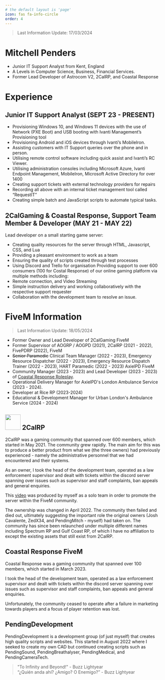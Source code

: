 ```yaml
---
# the default layout is 'page'
icon: fas fa-info-circle
order: 4
---
```


> Last Information Update: 17/03/2024

# Mitchell Penders

- Junior IT Support Analyst from Kent, England
- A Levels in Computer Science, Business, Financial Services.
- Former Lead Developer of Astrocom V2, 2CalRP, and Coastal Response

# Experience
## Junior IT Support Analyst (SEPT 23 - PRESENT)
- Provisioning Windows 10, and Windows 11 devices with the use of Network (PXE Boot) and USB booting with Ivanti Management’s Provisioning tool
- Provisioning Android and iOS devices through Ivanti’s MobileIron.
- Assisting customers with IT Support queries over the phone and in person.
- Utilising remote control software including quick assist and Ivanti’s RC Viewer.
- Utilising administration consoles including Microsoft Azure, Ivanti Endpoint Management, MobileIron, Microsoft Active Directory for over 1400
- Creating support tickets with external technology providers for repairs
- Recording all above with an internal ticket management tool called “RequestIT”
- Creating simple batch and JavaScript scripts to automate typical tasks.

## 2CalGaming & Coastal Response, Support Team Member & Developer (MAY 21 - MAY 22)
Lead developer on a small starting game server:
- Creating quality resources for the server through HTML, Javascript, CSS, and Lua
- Providing a pleasant environment to work as a team
- Ensuring the quality of scripts created through test processes
- Using Discord and Trello for organisation
Providing support to over 600 consumers (100 for Costal Response) of our online gaming platform via multiple methods including:
- Remote connection, and Video Streaming
- Simple instruction delivery and working collaboratively with the respective support requester
- Collaboration with the development team to resolve an issue.

# FiveM Information

> Last Information Update: 18/05/2024
- Former Owner and Lead Developer of 2CalGaming FiveM
- Former Supervisor of AOGRP / AOGPD (2021), 2CalRP (2021 - 2022), FivePDRP (2022), FiveM
- ~~Senior Paramedic~~ Clinical Team Manager (2022 - 2023), Emergency Resource Dispatcher (2022 - 2023), Emergency Resource Dispatch Trainer (2022 - 2023), HART Paramedic (2022 - 2023) AxielPD FiveM
- Community Manager (2023 - 2023) and Lead Developer (2023 - 2023) of [Coastal Response Roleplay](https://discord.gg/KA6WzcED62).
- Operational Delivery Manager for AxielPD's London Ambulance Service (2023 - 2024).
- Developer at Rice RP (2023-2024)
- Educational & Development Manager for Urban London's Ambulance Service (2024 - 2024)

## <a href="https://www.youtube.com/watch?v=59yGjJ0FScg" target="_blank" alt=""><img src="https://i.imgur.com/t8q2dQU.png" width="50"></a> 2CalRP

2CalRP was a gaming community that spanned over 600 members, which started in May 2021. The community grew rapidly. The main aim for this was to produce a better product from what we (the three owners) had previously experienced - namely the administrative personnel that we had encountered and their systems.

As an owner, I took the head of the development team, operated as a law enforcement supervisor and dealt with tickets within the discord server spanning over issues such as supervisor and staff complaints, ban appeals and general enquiries.

This [video](https://www.youtube.com/watch?v=59yGjJ0FScg) was produced by myself as a solo team in order to promote the server within the FiveM community.

The ownership was changed in April 2022. The community then failed and died out, ultimately suggesting the important role the original owners (Josh Cavalente, ZedX34, and PendingMitch - myself) had taken on. The community has since been relaunched under multiple different names including Spectrum RP and Gulf Coast RP, of which I have no affiliation to except the existing assets that still exist from 2CalRP.

## Coastal Response FiveM

Coastal Response was a gaming community that spanned over 100 members, which started in March 2023.

I took the head of the development team, operated as a law enforcement supervisor and dealt with tickets within the discord server spanning over issues such as supervisor and staff complaints, ban appeals and general enquiries.

Unfortunately, the community ceased to operate after a failure in marketing towards players and a focus of player retention was lost.

## PendingDevelopment

PendingDevelopment is a development group (of just myself) that creates high quality scripts and websites. This started in August 2022 where I seeked to create my own CAD but continued creating scripts such as PendingSound, PendingBreathalyser, PendingMedical, and PendingCameraTech.


> "To Infinity and Beyond!" - Buzz Lightyear  
> “¿Quién anda ahí? ¿Amigo? O Enemigo?” - Buzz Lightyear
